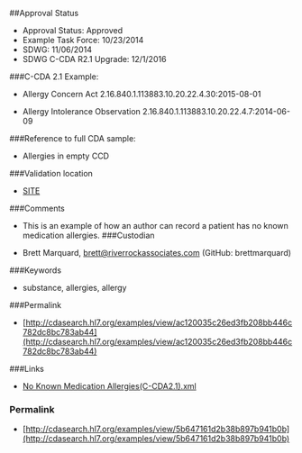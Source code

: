 ##Approval Status 

* Approval Status: Approved
* Example Task Force: 10/23/2014
* SDWG: 11/06/2014
* SDWG C-CDA R2.1 Upgrade: 12/1/2016    

###C-CDA 2.1 Example: 
 

* Allergy Concern Act 2.16.840.1.113883.10.20.22.4.30:2015-08-01

* Allergy Intolerance Observation 2.16.840.1.113883.10.20.22.4.7:2014-06-09

###Reference to full CDA sample:
* Allergies in empty CCD


###Validation location

* [SITE](https://sitenv.org/sandbox-ccda/ccda-validator)


###Comments

* This is an example of how an author can record a patient has no known medication allergies.
###Custodian

* Brett Marquard, brett@riverrockassociates.com (GitHub: brettmarquard)



###Keywords

* substance, allergies, allergy


###Permalink 

* [http://cdasearch.hl7.org/examples/view/ac120035c26ed3fb208bb446c782dc8bc783ab44](http://cdasearch.hl7.org/examples/view/ac120035c26ed3fb208bb446c782dc8bc783ab44)

###Links 

* [No Known Medication Allergies(C-CDA2.1).xml](https://github.com/HL7/C-CDA-Examples/tree/master/Allergies/No%20Known%20Medication%20Allergies/No%20Known%20Medication%20Allergies%28C-CDA2.1%29.xml)


### Permalink 

* [http://cdasearch.hl7.org/examples/view/5b647161d2b38b897b941b0b](http://cdasearch.hl7.org/examples/view/5b647161d2b38b897b941b0b)
